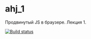 # ahj_1
Продвинутый JS в браузере. Лекция 1.

[![Build status](https://ci.appveyor.com/api/projects/status/xkxpt3isrpnu5mby?svg=true)](https://ci.appveyor.com/project/serviktor050/ahj-1)
